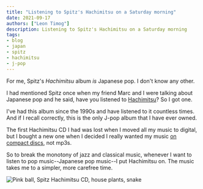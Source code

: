 ```yaml
---
title: "Listening to Spitz's Hachimitsu on a Saturday morning"
date: 2021-09-17
authors: ["Leon Timog"]
description: Listening to Spitz's Hachimitsu on a Saturday morning
tags:
- blog
- japan
- spitz
- hachimitsu
- j-pop
---
```

For me, Spitz's *Hachimitsu* album *is* Japanese pop. I don't know any other.

I had mentioned Spitz once when my friend Marc and I were talking about Japanese pop and he said, have you listened to [Hachimitsu](https://ja.wikipedia.org/wiki/%E3%83%8F%E3%83%81%E3%83%9F%E3%83%84_(%E3%82%A2%E3%83%AB%E3%83%90%E3%83%A0))? So I got one.

I've had this album since the 1990s and have listened to it countless times. And if I recall correctly, this is the only J-pop album that I have ever owned.

The first Hachimitsu CD I had was lost when I moved all my music to digital, but I bought a new one when I decided I really wanted my music [on compact discs](../why-i-went-back-to-music-cds/), not mp3s.

So to break the monotony of jazz and classical music, whenever I want to listen to pop music--Japanese pop music--I put Hachimitsu on. The music takes me to a simpler, more carefree time.

![Pink ball, Spitz Hachimitsu CD, house plants, snake](/listening-to-spitz-hachimitsu-on-a-saturday-morning/pink-ball-spitz-hachimitsu-house-plants-snake.jpg "Pink ball, Spitz Hachimitsu CD, house plants, snake")
